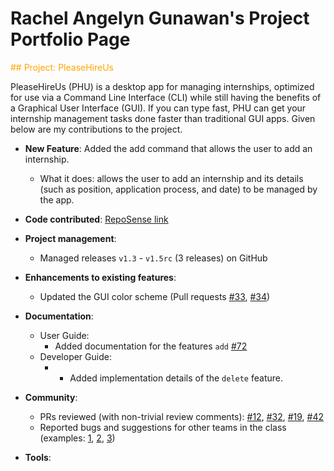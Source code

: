 # Rachel Angelyn Gunawan's Project Portfolio Page
<span style="color:orange"> ## Project: PleaseHireUs </span>

PleaseHireUs (PHU) is a desktop app for managing internships, optimized for use via a Command Line Interface (CLI) while still having the benefits of a Graphical User Interface (GUI). If you can type fast, PHU can get your internship management tasks done faster than traditional GUI apps. Given below are my contributions to the project.

* **New Feature**: Added the add command that allows the user to add an internship.
    * What it does: allows the user to add an internship and its details (such as position, application process, and date) to be managed by the app.

* **Code contributed**: [RepoSense link]()

* **Project management**:
    * Managed releases `v1.3` - `v1.5rc` (3 releases) on GitHub

* **Enhancements to existing features**:
    * Updated the GUI color scheme (Pull requests [\#33](), [\#34]())

* **Documentation**:
    * User Guide:
        * Added documentation for the features `add` [\#72]()
    * Developer Guide:
        *   * Added implementation details of the `delete` feature.

* **Community**:
    * PRs reviewed (with non-trivial review comments): [\#12](), [\#32](), [\#19](), [\#42]()
    * Reported bugs and suggestions for other teams in the class (examples: [1](), [2](), [3]()) 

* **Tools**:
